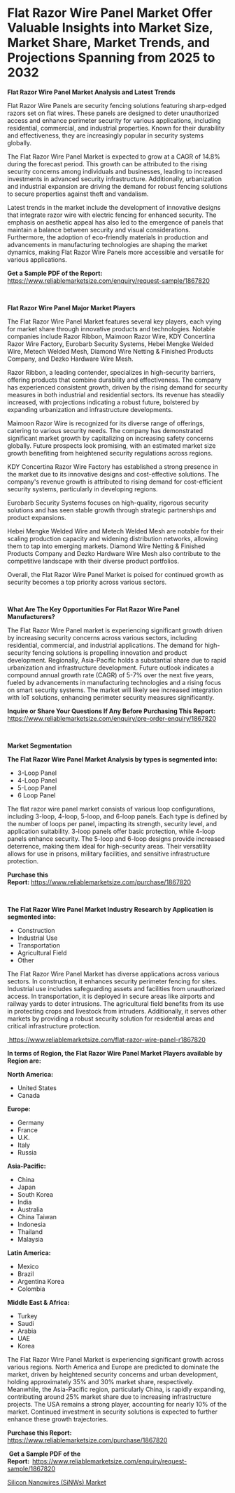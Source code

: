 <p><h1>Flat Razor Wire Panel Market Offer Valuable Insights into Market Size, Market Share, Market Trends, and Projections Spanning from 2025 to 2032</h1></p><p><strong>Flat Razor Wire Panel Market Analysis and Latest Trends</strong></p>
<p><p>Flat Razor Wire Panels are security fencing solutions featuring sharp-edged razors set on flat wires. These panels are designed to deter unauthorized access and enhance perimeter security for various applications, including residential, commercial, and industrial properties. Known for their durability and effectiveness, they are increasingly popular in security systems globally.</p><p>The Flat Razor Wire Panel Market is expected to grow at a CAGR of 14.8% during the forecast period. This growth can be attributed to the rising security concerns among individuals and businesses, leading to increased investments in advanced security infrastructure. Additionally, urbanization and industrial expansion are driving the demand for robust fencing solutions to secure properties against theft and vandalism.</p><p>Latest trends in the market include the development of innovative designs that integrate razor wire with electric fencing for enhanced security. The emphasis on aesthetic appeal has also led to the emergence of panels that maintain a balance between security and visual considerations. Furthermore, the adoption of eco-friendly materials in production and advancements in manufacturing technologies are shaping the market dynamics, making Flat Razor Wire Panels more accessible and versatile for various applications.</p></p>
<p><strong>Get a Sample PDF of the Report:&nbsp;</strong> <a href="https://www.reliablemarketsize.com/enquiry/request-sample/1867820?utm_campaign=3525&utm_medium=2&utm_source=Github&utm_content=ia&utm_term=03042025&utm_id=flat-razor-wire-panel">https://www.reliablemarketsize.com/enquiry/request-sample/1867820</a></p>
<p>&nbsp;</p>
<p><strong>Flat Razor Wire Panel Major Market Players</strong></p>
<p><p>The Flat Razor Wire Panel Market features several key players, each vying for market share through innovative products and technologies. Notable companies include Razor Ribbon, Maimoon Razor Wire, KDY Concertina Razor Wire Factory, Eurobarb Security Systems, Hebei Mengke Welded Wire, Metech Welded Mesh, Diamond Wire Netting & Finished Products Company, and Dezko Hardware Wire Mesh.</p><p>Razor Ribbon, a leading contender, specializes in high-security barriers, offering products that combine durability and effectiveness. The company has experienced consistent growth, driven by the rising demand for security measures in both industrial and residential sectors. Its revenue has steadily increased, with projections indicating a robust future, bolstered by expanding urbanization and infrastructure developments.</p><p>Maimoon Razor Wire is recognized for its diverse range of offerings, catering to various security needs. The company has demonstrated significant market growth by capitalizing on increasing safety concerns globally. Future prospects look promising, with an estimated market size growth benefiting from heightened security regulations across regions.</p><p>KDY Concertina Razor Wire Factory has established a strong presence in the market due to its innovative designs and cost-effective solutions. The company's revenue growth is attributed to rising demand for cost-efficient security systems, particularly in developing regions.</p><p>Eurobarb Security Systems focuses on high-quality, rigorous security solutions and has seen stable growth through strategic partnerships and product expansions.</p><p>Hebei Mengke Welded Wire and Metech Welded Mesh are notable for their scaling production capacity and widening distribution networks, allowing them to tap into emerging markets. Diamond Wire Netting & Finished Products Company and Dezko Hardware Wire Mesh also contribute to the competitive landscape with their diverse product portfolios.</p><p>Overall, the Flat Razor Wire Panel Market is poised for continued growth as security becomes a top priority across various sectors.</p></p>
<p>&nbsp;</p>
<p><strong>What Are The Key Opportunities For Flat Razor Wire Panel Manufacturers?</strong></p>
<p><p>The Flat Razor Wire Panel market is experiencing significant growth driven by increasing security concerns across various sectors, including residential, commercial, and industrial applications. The demand for high-security fencing solutions is propelling innovation and product development. Regionally, Asia-Pacific holds a substantial share due to rapid urbanization and infrastructure development. Future outlook indicates a compound annual growth rate (CAGR) of 5-7% over the next five years, fueled by advancements in manufacturing technologies and a rising focus on smart security systems. The market will likely see increased integration with IoT solutions, enhancing perimeter security measures significantly.</p></p>
<p><strong>Inquire or Share Your Questions If Any Before Purchasing This Report:</strong> <a href="https://www.reliablemarketsize.com/enquiry/pre-order-enquiry/1867820?utm_campaign=3525&utm_medium=2&utm_source=Github&utm_content=ia&utm_term=03042025&utm_id=flat-razor-wire-panel">https://www.reliablemarketsize.com/enquiry/pre-order-enquiry/1867820</a></p>
<p>&nbsp;</p>
<p><strong>Market Segmentation</strong></p>
<p><strong>The Flat Razor Wire Panel Market Analysis by types is segmented into:</strong></p>
<p><ul><li>3-Loop Panel</li><li>4-Loop Panel</li><li>5-Loop Panel</li><li>6 Loop Panel</li></ul></p>
<p><p>The flat razor wire panel market consists of various loop configurations, including 3-loop, 4-loop, 5-loop, and 6-loop panels. Each type is defined by the number of loops per panel, impacting its strength, security level, and application suitability. 3-loop panels offer basic protection, while 4-loop panels enhance security. The 5-loop and 6-loop designs provide increased deterrence, making them ideal for high-security areas. Their versatility allows for use in prisons, military facilities, and sensitive infrastructure protection.</p></p>
<p><strong>Purchase this Report:&nbsp;</strong><a href="https://www.reliablemarketsize.com/purchase/1867820?utm_campaign=3525&utm_medium=2&utm_source=Github&utm_content=ia&utm_term=03042025&utm_id=flat-razor-wire-panel">https://www.reliablemarketsize.com/purchase/1867820</a></p>
<p>&nbsp;</p>
<p><strong>The Flat Razor Wire Panel Market Industry Research by Application is segmented into:</strong></p>
<p><ul><li>Construction</li><li>Industrial Use</li><li>Transportation</li><li>Agricultural Field</li><li>Other</li></ul></p>
<p><p>The Flat Razor Wire Panel Market has diverse applications across various sectors. In construction, it enhances security perimeter fencing for sites. Industrial use includes safeguarding assets and facilities from unauthorized access. In transportation, it is deployed in secure areas like airports and railway yards to deter intrusions. The agricultural field benefits from its use in protecting crops and livestock from intruders. Additionally, it serves other markets by providing a robust security solution for residential areas and critical infrastructure protection.</p></p>
<p><a href="https://www.reliablemarketsize.com/flat-razor-wire-panel-r1867820?utm_campaign=3525&utm_medium=2&utm_source=Github&utm_content=ia&utm_term=03042025&utm_id=flat-razor-wire-panel">&nbsp;https://www.reliablemarketsize.com/flat-razor-wire-panel-r1867820</a></p>
<p><strong>In terms of Region, the Flat Razor Wire Panel Market Players available by Region are:</strong></p>
<p>
    <p> <strong> North America: </strong>
        <ul>
            <li>United States</li>
            <li>Canada</li>
        </ul>
        </p> 
    <p> <strong> Europe: </strong>
        <ul>
            <li>Germany</li>
            <li>France</li>
            <li>U.K.</li>
            <li>Italy</li>
            <li>Russia</li>
        </ul>
        </p> 
    <p> <strong> Asia-Pacific: </strong>
        <ul>
            <li>China</li>
            <li>Japan</li>
            <li>South Korea</li>
            <li>India</li>
            <li>Australia</li>
            <li>China Taiwan</li>
            <li>Indonesia</li>
            <li>Thailand</li>
            <li>Malaysia</li>
        </ul>
        </p> 
    <p> <strong> Latin America: </strong>
        <ul>
            <li>Mexico</li>
            <li>Brazil</li>
            <li>Argentina Korea</li>
            <li>Colombia</li>
        </ul>
        </p> 
    <p> <strong> Middle East & Africa: </strong>
        <ul>
            <li>Turkey</li>
            <li>Saudi</li>
            <li>Arabia</li>
            <li>UAE</li>
            <li>Korea</li>
        </ul>
    </p>
    </p>
<p><p>The Flat Razor Wire Panel Market is experiencing significant growth across various regions. North America and Europe are predicted to dominate the market, driven by heightened security concerns and urban development, holding approximately 35% and 30% market share, respectively. Meanwhile, the Asia-Pacific region, particularly China, is rapidly expanding, contributing around 25% market share due to increasing infrastructure projects. The USA remains a strong player, accounting for nearly 10% of the market. Continued investment in security solutions is expected to further enhance these growth trajectories.</p></p>
<p><strong>Purchase this Report: </strong><a href="https://www.reliablemarketsize.com/purchase/1867820?utm_campaign=3525&utm_medium=2&utm_source=Github&utm_content=ia&utm_term=03042025&utm_id=flat-razor-wire-panel">https://www.reliablemarketsize.com/purchase/1867820</a></p>
<p>&nbsp;<strong>Get a Sample PDF of the Report:&nbsp;&nbsp;</strong><a href="https://www.reliablemarketsize.com/enquiry/request-sample/1867820?utm_campaign=3525&utm_medium=2&utm_source=Github&utm_content=ia&utm_term=03042025&utm_id=flat-razor-wire-panel">https://www.reliablemarketsize.com/enquiry/request-sample/1867820</a></p>
<p><strong></strong></p>
<p><p><a href="https://github.com/sharphadan/Market-Research-Report-List-1/blob/main/silicon-nanowires-sinws-market.md?utm_campaign=3525&utm_medium=2&utm_source=Github&utm_content=ia&utm_term=03042025&utm_id=flat-razor-wire-panel">Silicon Nanowires (SiNWs) Market</a></p></p>